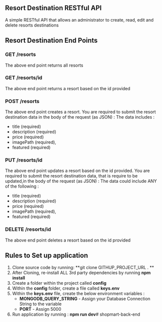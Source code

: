 ## Resort Destination RESTful API 

A simple RESTful API that allows an administrator  to create, read, edit and delete resorts destinations

## Resort Destination End Points

### GET /resorts

The above end point returns all resorts

### GET /resorts/id

The above end point returns a resort based on the id provided

### POST /resorts

The above end point creates a resort. You are required to submit the resort destination data in the body of the request (as JSON) : The data includes :

- title (required)
- description (required)
- price (required)
- imagePath (required),
- featured (required)

### PUT /resorts/id

The above end point updates a resort based on the id provided. You are required to submit the  resort destination data, that is require to be updated,in the body of the request (as JSON) : The data could include ANY of the following :

- title (required)
- description (required)
- price (required)
- imagePath (required),
- featured (required)

### DELETE /resorts/id

The above end point deletes a resort based on the id provided

## Rules to Set up application

1. Clone source code by running: **git clone GITHUP_PROJECT_URL . **
2. After Cloning, re-install ALL 3rd party dependencies by running **npm install**
3. Create a folder within the project called **config**
4. Within the **config** folder, create a file called **keys.env**
5. Within the **keys.env** file, create the below environment variables :
   - **MONGODB_QUERY_STRING** - Assign your Database Connection String to the variable
   - **PORT** - Assign 5000
6. Run application by running : **npm run dev**#   s h o p m a r t - b a c k - e n d  
 